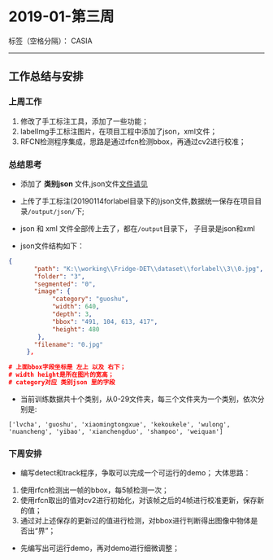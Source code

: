 ﻿# 2019-01-第三周

标签（空格分隔）： CASIA

---

## 工作总结与安排

### 上周工作

1. 修改了手工标注工具，添加了一些功能；
2. labelImg手工标注图片，在项目工程中添加了json，xml文件；
3. RFCN检测程序集成，思路是通过rfcn检测bbox，再通过cv2进行校准；


### 总结思考

- 添加了 **类别json** 文件,json文件[文件请见](https://github.com/usiege/Fridge-DET/blob/master/src/data/data.json)

- 上传了手工标注(20190114forlabel目录下的)json文件,数据统一保存在项目目录`/output/json/`下;

- json 和 xml 文件全部传上去了，都在`/output`目录下， 子目录是json和xml

- json文件结构如下：

```json
{
       "path": "K:\\working\\Fridge-DET\\dataset\\forlabel\\3\\0.jpg",
       "folder": "3",
       "segmented": "0",
       "image": {
            "category": "guoshu",
            "width": 640,
            "depth": 3,
            "bbox": "491, 104, 613, 417", 
            "height": 480
        },
       "filename": "0.jpg"
     },
     
# 上面bbox字段坐标是 左上 以及 右下；
# width height是所在图片的宽高；
# category对应 类别json 里的字段
```

- 当前训练数据共十个类别，从0-29文件夹，每三个文件夹为一个类别，依次分别是:
```
['lvcha', 'guoshu', 'xiaomingtongxue', 'kekoukele', 'wulong', 'nuancheng', 'yibao', 'xianchengduo', 'shampoo', 'weiquan']
```


### 下周安排

- 编写detect和track程序，争取可以完成一个可运行的demo；
大体思路：
1. 使用rfcn检测出一帧的bbox，每5帧检测一次；
2. 使用rfcn取出的值对cv2进行初始化，对该帧之后的4帧进行校准更新，保存新的值；
3. 通过对上述保存的更新过的值进行检测，对bbox进行判断得出图像中物体是否出“界”；

- 先编写出可运行demo，再对demo进行细微调整；


